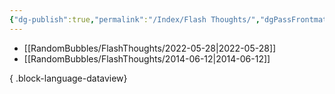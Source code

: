 ```yaml
---
{"dg-publish":true,"permalink":"/Index/Flash Thoughts/","dgPassFrontmatter":true,"noteIcon":""}
---
```


- [[RandomBubbles/FlashThoughts/2022-05-28\|2022-05-28]]
- [[RandomBubbles/FlashThoughts/2014-06-12\|2014-06-12]]

{ .block-language-dataview}
